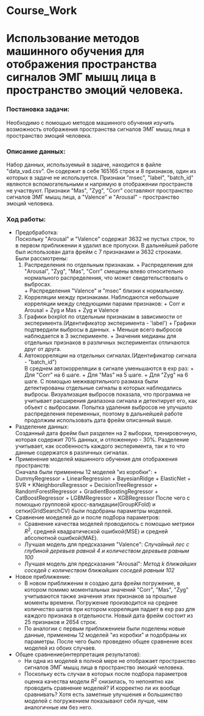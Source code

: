 # Course_Work
# Использование методов машинного обучения для отображения пространства сигналов ЭМГ мышц лица в пространство эмоций человека.
### Постановка задачи:
Необходимо с помощью методов машинного обучения изучить возможность отображения пространства сигналов ЭМГ мышц лица в пространство эмоций человека.
### Описание данных:
Набор данных, используемый в задаче, находится в файле "data_vad.csv". Он содержит в себе 165165 строк и 8 признаков, один из которых в 
задаче не используется. Признаки "msec", "label", "batch_id" являются вспомогательными и напрямую в отображении пространств не участвуют.
Признаки "Mas", "Zyg", "Corr" составляют пространство сигналов ЭМГ мышц лица, а "Valence" и "Arousal" - пространство эмоций человека. 
### Ход работы:
+ Предобработка:\
   Поскольку "Arousal" и "Valence" содержат 3632 не пустых строк, то в первом приближении я удалил все пропуски. В дальнейшей работе был
   использован дата фрейм с 7 признаками и 3632 строками.\
   Были рассмотрены:
   1. Распределения по отдельным признакам.
          + Распределения для "Arousal", "Zyg", "Mas", "Corr" смещены влево относительно нормального распределения, что может
          свидетельствовать о выбросах.        
          + Распределения "Valence" и "msec" близки к нормальному.
   2. Корреляции между признаками.
          Наблюдаются небольшие корреляции между следующими парами признаков:
              + Corr и Arousal
              + Zyg и Mas
              + Zyg и Valence
   3. Графики boxplot по отдельным признакам в зависимости от эксперимента.(Идентификатор эксперимента - 'label')
          + Графики подтвердили выбросы в данных.
          + Меньше всего выбросов наблюдается в 3 эксперименте.
          + Значения медианы для отдельных признаков в различных экспериментах отличаются друг от друга. 
   4. Автокорреляции на отдельных сигналах.(Идентификатор сигнала - "batch_id")\
          В среднем автокорреляции в сигнале уменьшаются в exp раз:
              + Для "Corr" на 6 шаге.
              + Для "Mas" на 5 шаге.
              + Для "Zyg" на 6 шаге.
   С помощью межквартильного размаха были детектированы отдельные сигналы в которых наблюдались выбросы. Визуализация выбросов 
   показала, что программа не учитывает расширения диапазона сигнала и детектирует его, как объект с выбросами. Попытка удаления
   выбросов не улучшило распределения переменных, поэтому в дальнейшей работе продолжим использовать дата фрейм описанный выше.
+ Разделение данных:\
     Созданный дата фрейм был разделен на 2 выборки, тренировочную, которая содержит 70% данных, и отложенную - 30%. Разделение учитывает, 
     как особенность каждого эксперимента, так и то что данные содержатся в различных сигналах.
+ Применение моделей машинного обучения для отображения пространств:\
     Сначала были применены 12 моделей "из коробки":
         + DummyRegressor
         + LinearRegression
         + BayesianRidge
         + ElasticNet
         + SVR
         + KNeighborsRegressor
         + DecisionTreeRegressor
         + RandomForestRegressor
         + GradientBoostingRegressor
         + CatBoostRegressor
         + LGBMRegressor
         + XGBRegressor
     После чего с помощью групповой кросс-валидации(GroupKFold) и сетки(GridSearchCV) были подобраны параметры моделей. 
+ Сравнение моеделей до и после подбора параметров:
     + Сравнение качества моделей проводилось с помощью метрики $R^2$, средней квадратической ошибкой(MSE) и средней абсолютной ошибкой(MAE).
     + Лучшая модель для предсказания "Valence": *Случайный лес с глубиной деревьев равной 4 и количеством деревьев равным 100*   
     + Лучшая модель для предсказания "Arousal": *Метод k ближайших соседей с количеством ближайших соседей равным 102*
+ Новое приближение:
     + В новом приближении я создаю дата фрейм погружение, в котором помимо моментальных значений "Corr", "Mas", "Zyg" учитываются также
     значения этих признаков за прошлые моменты времени. Погружение производится на среднее количество шагов при котором корреляция падает в
     exp раз для каждого признака в отдельности.
     Новый дата фрейм состоит из 25 признаков и 2654 строк. 
     + По аналогии с первым приближением были поделены новые данные, применены 12 моделей "из коробки" и подобраны их параметры. После чего
     было проведено общее сравнение всех моделей из обоих случаев.
+ Общее сравнение(интерпретация результатов):
     + Ни одна из моделей в полной мере не отображает пространство сигналов ЭМГ мышц лица в пространство эмоций человека.
     + Поскольку есть случаи в которых после подбора параметров оценка качества модели $R^2$ снизилась, то непонятно как проводить сравнение
     моделей? И корректно ли их вообще сравнивать? Хотя есть заметные улучшения и большинство моделей с погружением показывают себя лучше,
     чем аналогичные им без него.

